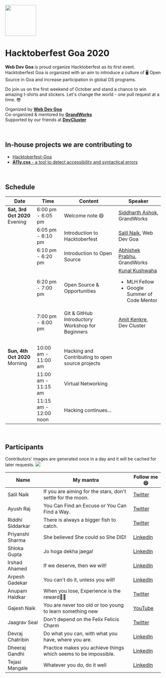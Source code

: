 <p>
    <a href="https://hacktoberfest.digitalocean.com/">
        <img src="https://raw.githubusercontent.com/salil-naik/hacktoberfest-goa/master/assets/hacktoberfest-H.svg" width="100px">
    </a>
</p>

# Hacktoberfest Goa 2020

**Web Dev Goa** is proud organize Hacktoberfest as its first event. Hacktoberfest Goa is organized with an aim to introduce a culture of 🖥️ Open Source in Goa and increase participation in global OS programs.

Do join us on the first weekend of October and stand a chance to win amazing t-shirts and stickers. Let's change the world - one pull request at a time. 😎

Organized by **[Web Dev Goa](https://twitter.com/WebDevGoa)**  
Co-organized & mentored by **[GrandWorks](http://grandworks.co/)**  
Supported by our friends at **[DevCluster](https://devcluster.community/)**

<br />

## In-house projects we are contributing to

<ul>
    <li><a href="https://github.com/WebDevGoa/hacktoberfest-goa/issues">Hacktoberfest-Goa</a></li>
    <li><a href="https://github.com/salil-naik/a11y.css/issues"><b>A11y.css</b> - a tool to detect accessibility and syntactical errors</a></li>
</ul>

<br />

## Schedule

| Date                                | Time                  | Content                                          | Speaker                                                                                                                         |
| ----------------------------------- | --------------------- | ------------------------------------------------ | ------------------------------------------------------------------------------------------------------------------------------- |
| <b>Sat, 3rd Oct 2020</b><br>Evening | 6:00 pm - 6:05 pm     | Welcome note 😄                                  | [Siddharth Ashok](https://www.linkedin.com/in/siddharthashok/), GrandWorks                                                      |
| &nbsp;                              | 6:05 pm - 6:10 pm     | Introduction to Hacktoberfest                    | [Salil Naik](https://www.linkedin.com/in/salilnaik/), Web Dev Goa                                                               |
| &nbsp;                              | 6:10 pm - 6:20 pm     | Introduction to Open Source                      | [Abhishek Prabhu](https://abyshakes.com/), GrandWorks                                                                           |
| &nbsp;                              | 6:20 pm - 7:00 pm     | Open Source & Opportunities                      | [Kunal Kushwaha](https://www.linkedin.com/in/kunal-kushwaha/) <ul><li>MLH Fellow</li><li>Google Summer of Code Mentor</li></ul> |
| &nbsp;                              | 7:00 pm - 8:00 pm     | Git & GitHub Introductory Workshop for Beginners | [Amit Kenkre](https://www.linkedin.com/in/amit-kenkre-705424177/), Dev Cluster                                                  |
| &nbsp;                              | &nbsp;                | &nbsp;                                           | &nbsp;                                                                                                                          |
| <b>Sun, 4th Oct 2020</b><br>Morning | 10:00 am - 11:00 am   | Hacking and Contributing to open source projects | &nbsp;                                                                                                                          |
| &nbsp;                              | 11:00 am - 11:15 am   | Virtual Networking                               | &nbsp;                                                                                                                          |
| &nbsp;                              | 11:15 am - 12:00 noon | Hacking continues...                             |

<br />

## Participants

Contributors' images are generated once in a day and it will be cached for later requests.
<a href="https://github.com/webdevgoa/hacktoberfest-goa/graphs/contributors">
<img src="https://contributors-img.web.app/image?repo=webdevgoa/hacktoberfest-goa" />
</a>

| Name             | My mantra                                                   | Follow me 😄                                                   |
| ---------------- | ----------------------------------------------------------- | -------------------------------------------------------------- |
| Salil Naik       | If you are aiming for the stars, don't settle for the moon. | [Twitter](https://twitter.com/__salil_naik__)                  |
| Ayush Raj        | You Can Find an Excuse or You Can Find a Way.               | [Twitter](https://twitter.com/AyushRa49585623)                 |
| Riddhi Siddarkar | There is always a bigger fish to catch.                     | [Twitter](https://twitter.com/siddarkar)                       |
| Priyanshi Sharma | She believed She could so She DID!                          | [LinkedIn](https://www.linkedin.com/in/priyanshi-sharma-/)     |
| Shloka Gupta     | Jo hoga dekha jaega!                                        | [LinkedIn](https://www.linkedin.com/in/shloka-gupta-45b974157) |
| Irshad Ahamed    | If we deserve, then we will!                                | [LinkedIn](https://www.linkedin.com/in/irshad101)              |
| Arpesh Gadekar   | You can't do it, unless you will!                           | [LinkedIn](https://www.linkedin.com/in/arpesh28)               |
| Anupam Haldkar   | When you lose, Experience is the reward🏳‍🌈                 | [Twitter](https://twitter.com/anupamhaldkar)                   |
| Gajesh Naik      | You are never too old or too young to learn something new   | [YouTube](https://youtube.com/gajeshsnaik)                     |
| Jaagrav Seal     | Don't depend on the Felix Felicis Charm                     | [Twitter](https://twitter.com/xJaagrav)                        |
| Devraj Chatribin | Do what you can, with what you have, where you are.         | [LinkedIn](https://www.linkedin.com/in/devraj-chatribin)       |
| Dheeraj Gandhi   | Practice makes you achieve things which seems to be impossible. | [LinkedIn](https://www.linkedin.com/in/dheeraj-gandhi-3257781b1/) |
| Tejasi Mangale   | Whatever you do, do it well                                 | [LinkedIn](https://www.linkedin.com/in/tejasi-mangale-15a0821a9)   |